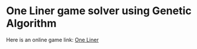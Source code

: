 # One Liner game solver using Genetic Algorithm

Here is an online game link: [One Liner](https://www.mathplayground.com/pg_one_liner.html)

